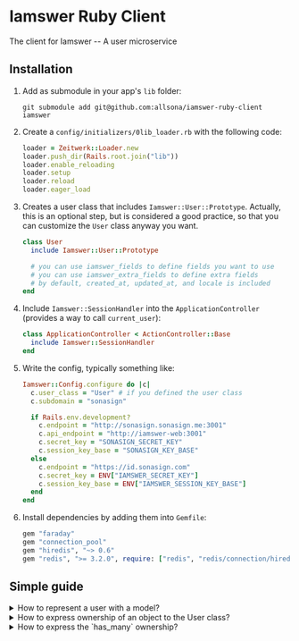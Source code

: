 # Iamswer Ruby Client

The client for Iamswer -- A user microservice

## Installation

1. Add as submodule in your app's `lib` folder:

   ```
   git submodule add git@github.com:allsona/iamswer-ruby-client iamswer
   ```

2. Create a `config/initializers/0lib_loader.rb` with the following code:

   ```ruby
   loader = Zeitwerk::Loader.new
   loader.push_dir(Rails.root.join("lib"))
   loader.enable_reloading
   loader.setup
   loader.reload
   loader.eager_load
   ```

3. Creates a user class that includes `Iamswer::User::Prototype`. Actually, this is an optional step, but is considered a good practice, so that you can customize the `User` class anyway you want.

   ```rb
   class User
     include Iamswer::User::Prototype

     # you can use iamswer_fields to define fields you want to use
     # you can use iamswer_extra_fields to define extra fields
     # by default, created_at, updated_at, and locale is included
   end
   ```
   
4. Include `Iamswer::SessionHandler` into the `ApplicationController` (provides a way to call `current_user`):

   ```rb
   class ApplicationController < ActionController::Base
     include Iamswer::SessionHandler
   end
   ```

5. Write the config, typically something like:

   ```rb
   Iamswer::Config.configure do |c|
     c.user_class = "User" # if you defined the user class
     c.subdomain = "sonasign"

     if Rails.env.development?
       c.endpoint = "http://sonasign.sonasign.me:3001"
       c.api_endpoint = "http://iamswer-web:3001"
       c.secret_key = "SONASIGN_SECRET_KEY"
       c.session_key_base = "SONASIGN_KEY_BASE"
     else
       c.endpoint = "https://id.sonasign.com"
       c.secret_key = ENV["IAMSWER_SECRET_KEY"]
       c.session_key_base = ENV["IAMSWER_SESSION_KEY_BASE"]
     end
   end
   ```

6. Install dependencies by adding them into `Gemfile`:

   ```ruby
   gem "faraday"
   gem "connection_pool"
   gem "hiredis", "~> 0.6"
   gem "redis", ">= 3.2.0", require: ["redis", "redis/connection/hiredis"]
   ```

## Simple guide

<details>
  <summary>How to represent a user with a model?</summary>
  <p>

  ```ruby
  class User
    include Iamswer::User::Prototype

    # list the native fields you would like to use
    iamswer_fields :id,
      :email,
      :name

    # list the additional extra fields
    iamswer_extra_fields :is_public
  end
  ```

  </p>
</details>


<details>
  <summary>How to express ownership of an object to the User class?</summary>
  <p>
  We can use `owned_by`. Let's assume an `Organization` is owner by a user, we can express that as follows:

  ```ruby
  class Organization
    include Iamswer::User::Belonging

    owned_by User
  end
  ```

  We may also define the relationship as follows:

  ```ruby
  owned_by User, field_name: :owner
  ```

  </p>

  Note: ensure you have created the `User` model class!
</details>


<details>
  <summary>How to express the `has_many` ownership?</summary>
  <p>
  We simply use `has_many` on the `User` class as follows:

  ```ruby
  class User
    include Iamswer::User::Prototype

    has_many :organizations
  end
  ```

  </p>
</details>
